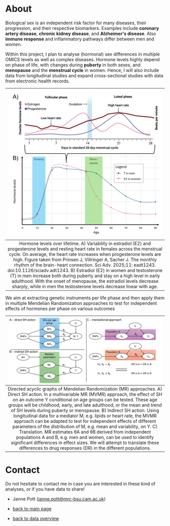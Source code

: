 # About

Biological sex is an independent risk factor for many diseases, their progression, and their respective biomarkers. Examples include **coronary artery disease**, **chronic kidney disease**, and **Alzheimer's disease**. Also **immune response** and inflammatory pathways differ between men and women. 

Within this project, I plan to analyse (hormonal) sex differences in multiple OMICS levels as well as complex diseases. Hormone levels highly depend on phase of life, with changes during **puberty** in both sexes, and **menopause** and the **menstrual cycle** in women. Hence, I will also include data from longitudinal studies and expand cross-sectional studies with data from electronic health records.  

| ![](./../figures/Hormones_lifetime_cycle.png) | 
|:--:| 
|Hormone levels over lifetime. A) Variability in estradiol (E2) and progesterone levels and resting heart rate in females across the menstrual cycle. On average, the heart rate increases when progesterone levels are high. Figure taken from Prinsen J, Villringer A, Sacher J. The monthly rhythm of the brain-heart connection. Sci Adv. 2025;11: eadt1243. doi:10.1126/sciadv.adt1243. B) Estradiol (E2) in women and testosterone (T) in men increase both during puberty and stay on a high level in early adulthood. With the onset of menopause, the estradiol levels decrease sharply, while in men the testosterone levels decrease linear with age.|


We aim at extracting genetic instruments per life phase and then apply them in multiple Mendelian Randomization approaches to test for independent effects of hormones per phase on various outcomes

| ![](./../figures/Overview_new.png) | 
|:--:| 
| Directed acyclic graphs of Mendelian Randomization (MR) approaches. A) Direct SH action. In a multivariable MR (MVMR) approach, the effect of SH on an outcome Y conditional on age groups can be tested. These age groups will be childhood, early, and late adulthood, or the mean and trend of SH levels during puberty or menopause. B) Indirect SH action. Using longitudinal data for a mediator M, e.g. lipids or heart rate, the MVMR approach can be adapted to test for independent effects of different parameters of the distribution of M, e.g. mean and variability, on Y. C) Translation. MR estimates θA and θB derived from independent populations A and B, e.g. men and women, can be used to identify significant differences in effect sizes. We will attempt to translate these differences to drug responses (DR) in the different populations.|


# Contact 

Do not hesitate to contact me in case you are interested in these kind of analyses, or if you have data to share!

- Janne Pott (janne.pott@mrc-bsu.cam.ac.uk)

- [back to main page](./../)
- [back to data overview](./)

